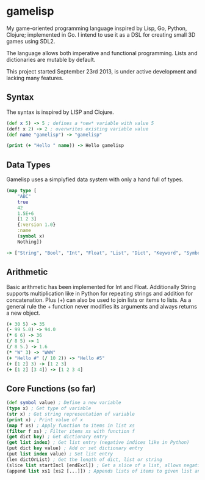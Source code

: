 gamelisp
========

My game-oriented programming language inspired by Lisp, Go, Python, Clojure; implemented in Go. I intend to use it as a DSL for creating small 3D games using SDL2.

The language allows both imperative and functional programming. Lists and dictionaries are mutable by default.

This project started September 23rd 2013, is under active development and lacking many features. 

Syntax
------

The syntax is inspired by LISP and Clojure.

````clojure
(def x 5) -> 5 ; defines a *new* variable with value 5
(def! x 2) -> 2 ; overwrites existing variable value
(def name "gamelisp") -> "gamelisp"

(print (+ "Hello " name)) -> Hello gamelisp
````

Data Types
----------

Gamelisp uses a simplyfied data system with only a hand full of types.

````clojure
(map type [
	"ABC" 
	true 
	42 
	1.5E+6 
	[1 2 3] 
	{:version 1.0}
	:name
	(symbol x)
	Nothing])

-> ["String", "Bool", "Int", "Float", "List", "Dict", "Keyword", "Symbol", "Nothing"]
````

Arithmetic
----------

Basic arithmetic has been implemented for Int and Float. Additionally String supports multiplication like in Python for repeating strings and addition for concatenation. Plus (+) can also be used to join lists or items to lists. As a general rule the + function never modifies its arguments and always returns a new object.

````clojure
(+ 30 5) -> 35
(- 99 5.0) -> 94.0
(* 6 6) -> 36
(/ 8 5) -> 1
(/ 8 5.) -> 1.6
(* "W" 3) -> "WWW" 
(+ "Hello #" (/ 10 2)) -> "Hello #5"
(+ [1 2] 3) -> [1 2 3]
(+ [1 2] [3 4]) -> [1 2 3 4]
````

Core Functions (so far)
--------------

````clojure
(def symbol value) ; Define a new variable
(type x) ; Get type of variable
(str x) ; Get string representation of variable
(print x) ; Print value of x
(map f xs) ; Apply function to items in list xs
(filter f xs) ; Filter items xs with function f
(get dict key) ; Get dictionary entry
(get list index) ; Get list entry (negative indices like in Python)
(put dict key value) ; Add or set dictionary entry
(put list index value) ; Set list entry
(len dictOrList) ; Get the length of dict, list or string
(slice list startIncl [endExcl]) ; Get a slice of a list, allows negative indices
(append list xs1 [xs2 [...]]) ; Appends lists of items to given list and returns the modified list
````